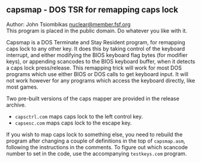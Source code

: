 capsmap - DOS TSR for remapping caps lock
-----------------------------------------

Author: John Tsiombikas <nuclear@member.fsf.org>  
This program is placed in the public domain. Do whatever you like with it.

Capsmap is a DOS Terminate and Stay Resident program, for remapping caps lock
to any other key. It does this by taking control of the keyboard interrupt, and
either modifying the BIOS keyboard flag bytes (for modifier keys), or appending
scancodes to the BIOS keyboard buffer, when it detects a caps lock
press/release. This remapping trick will work for most DOS programs which use
either BIOS or DOS calls to get keyboard input. It will not work however for any
programs which access the keyboard directly, like most games.

Two pre-built versions of the caps mapper are provided in the release archive.
 - `capsctrl.com` maps caps lock to the left control key.
 - `capsesc.com` maps caps lock to the escape key.

If you wish to map caps lock to something else, you need to rebuild the program
after changing a couple of definitions in the top of `capsmap.asm`, following
the instructions in the comments. To figure out which scancode number to set in
the code, use the accompanying `testkeys.com` program.
